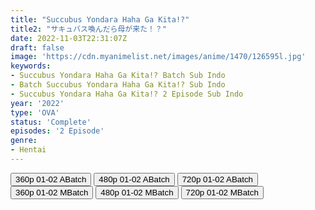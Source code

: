 ```yaml
---
title: "Succubus Yondara Haha Ga Kita!?"
title2: "サキュバス喚んだら母が来た！？"
date: 2022-11-03T22:31:07Z
draft: false
image: 'https://cdn.myanimelist.net/images/anime/1470/126595l.jpg'
keywords:
- Succubus Yondara Haha Ga Kita!? Batch Sub Indo
- Batch Succubus Yondara Haha Ga Kita!? Sub Indo
- Succubus Yondara Haha Ga Kita!? 2 Episode Sub Indo
year: '2022'
type: 'OVA'
status: 'Complete'
episodes: '2 Episode'
genre:
- Hentai
---
```


<div class="d-g gg-5 gtc-r ai-c">
<button onclick="window.open('?barc=Iijvb4A5o5_20221103/Batch/1-2/Kuramanime-SUCHAHA-1_2-Mp4360','_blank')">360p 01-02 ABatch</button>
<button onclick="window.open('?barc=Iijvb4A5o5_20221103/Batch/1-2/Kuramanime-SUCHAHA-1_2-Mp4480','_blank')">480p 01-02 ABatch</button>
<button onclick="window.open('?barc=Iijvb4A5o5_20221103/Batch/1-2/Kuramanime-SUCHAHA-1_2-Mp4720','_blank')">720p 01-02 ABatch</button>
<button onclick="window.open('?bmed=08x7nwa65tmw4qk','_blank')">360p 01-02 MBatch</button>
<button onclick="window.open('?bmed=sx69hkovdkl5z8q','_blank')">480p 01-02 MBatch</button>
<button onclick="window.open('?bmed=r5xkb9vg3clh6i0','_blank')">720p 01-02 MBatch</button>
</div>